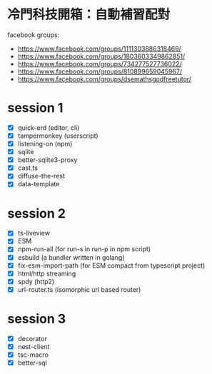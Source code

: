 # 冷門科技開箱：自動補習配對

facebook groups:

- https://www.facebook.com/groups/1111303886318469/
- https://www.facebook.com/groups/1803603349862851/
- https://www.facebook.com/groups/734277527736022/
- https://www.facebook.com/groups/810899659045967/
- https://www.facebook.com/groups/dsemathsgodfreetutor/

# session 1

- [x] quick-erd (editor, cli)
- [x] tampermonkey (userscript)
- [x] listening-on (npm)
- [x] sqlite
- [x] better-sqlite3-proxy
- [x] cast.ts
- [x] diffuse-the-rest
- [x] data-template

# session 2

- [x] ts-liveview
- [x] ESM
- [x] npm-run-all (for run-s in run-p in npm script)
- [x] esbuild (a bundler written in golang)
- [x] fix-esm-import-path (for ESM compact from typescript project)
- [x] html/http streaming
- [x] spdy (http2)
- [x] url-router.ts (isomorphic url based router)

# session 3

- [x] decorator
- [x] nest-client
- [x] tsc-macro
- [x] better-sql
